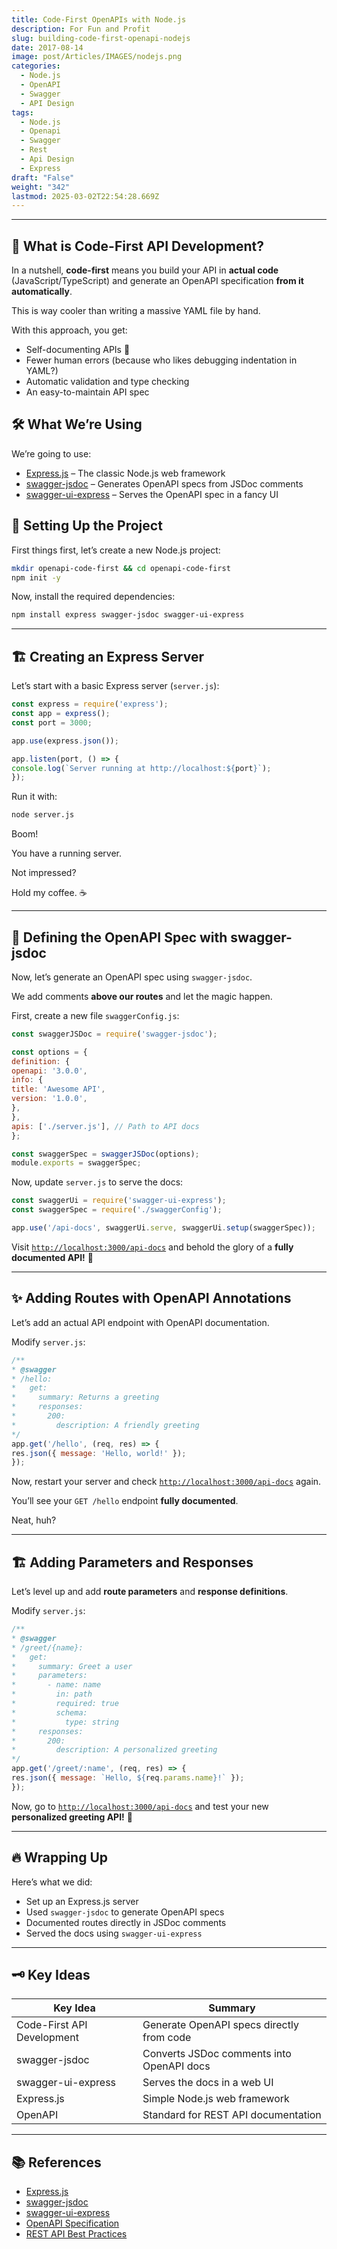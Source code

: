 ```yaml
---
title: Code-First OpenAPIs with Node.js
description: For Fun and Profit
slug: building-code-first-openapi-nodejs
date: 2017-08-14
image: post/Articles/IMAGES/nodejs.png
categories:
  - Node.js
  - OpenAPI
  - Swagger
  - API Design
tags:
  - Node.js
  - Openapi
  - Swagger
  - Rest
  - Api Design
  - Express
draft: "False"
weight: "342"
lastmod: 2025-03-02T22:54:28.669Z
---
```

***

## 🎯 What is Code-First API Development?

In a nutshell, **code-first** means you build your API in **actual code** (JavaScript/TypeScript) and generate an OpenAPI specification **from it automatically**.

This is way cooler than writing a massive YAML file by hand.

With this approach, you get:

* Self-documenting APIs 📖
* Fewer human errors (because who likes debugging indentation in YAML?)
* Automatic validation and type checking
* An easy-to-maintain API spec

## 🛠️ What We’re Using

We’re going to use:

* [Express.js](https://expressjs.com/) – The classic Node.js web framework
* [swagger-jsdoc](https://www.npmjs.com/package/swagger-jsdoc) – Generates OpenAPI specs from JSDoc comments
* [swagger-ui-express](https://www.npmjs.com/package/swagger-ui-express) – Serves the OpenAPI spec in a fancy UI

## 🚀 Setting Up the Project

First things first, let’s create a new Node.js project:

```sh
mkdir openapi-code-first && cd openapi-code-first
npm init -y
```

Now, install the required dependencies:

```sh
npm install express swagger-jsdoc swagger-ui-express
```

***

## 🏗️ Creating an Express Server

Let’s start with a basic Express server (`server.js`):

```js
const express = require('express');
const app = express();
const port = 3000;

app.use(express.json());

app.listen(port, () => {
console.log(`Server running at http://localhost:${port}`);
});
```

Run it with:

```sh
node server.js
```

Boom!

You have a running server.

Not impressed?

Hold my coffee. ☕

***

## 📜 Defining the OpenAPI Spec with swagger-jsdoc

Now, let’s generate an OpenAPI spec using `swagger-jsdoc`.

We add comments **above our routes** and let the magic happen.

First, create a new file `swaggerConfig.js`:

```js
const swaggerJSDoc = require('swagger-jsdoc');

const options = {
definition: {
openapi: '3.0.0',
info: {
title: 'Awesome API',
version: '1.0.0',
},
},
apis: ['./server.js'], // Path to API docs
};

const swaggerSpec = swaggerJSDoc(options);
module.exports = swaggerSpec;
```

Now, update `server.js` to serve the docs:

```js
const swaggerUi = require('swagger-ui-express');
const swaggerSpec = require('./swaggerConfig');

app.use('/api-docs', swaggerUi.serve, swaggerUi.setup(swaggerSpec));
```

Visit [`http://localhost:3000/api-docs`](http://localhost:3000/api-docs) and behold the glory of a **fully documented API!** 🎉

***

## ✨ Adding Routes with OpenAPI Annotations

Let’s add an actual API endpoint with OpenAPI documentation.

Modify `server.js`:

```js
/**
* @swagger
* /hello:
*   get:
*     summary: Returns a greeting
*     responses:
*       200:
*         description: A friendly greeting
*/
app.get('/hello', (req, res) => {
res.json({ message: 'Hello, world!' });
});
```

Now, restart your server and check [`http://localhost:3000/api-docs`](http://localhost:3000/api-docs) again.

You’ll see your `GET /hello` endpoint **fully documented**.

Neat, huh?

***

## 🏗️ Adding Parameters and Responses

Let’s level up and add **route parameters** and **response definitions**.

Modify `server.js`:

```js
/**
* @swagger
* /greet/{name}:
*   get:
*     summary: Greet a user
*     parameters:
*       - name: name
*         in: path
*         required: true
*         schema:
*           type: string
*     responses:
*       200:
*         description: A personalized greeting
*/
app.get('/greet/:name', (req, res) => {
res.json({ message: `Hello, ${req.params.name}!` });
});
```

Now, go to [`http://localhost:3000/api-docs`](http://localhost:3000/api-docs) and test your new **personalized greeting API!** 🎉

***

## 🔥 Wrapping Up

Here’s what we did:

* Set up an Express.js server
* Used `swagger-jsdoc` to generate OpenAPI specs
* Documented routes directly in JSDoc comments
* Served the docs using `swagger-ui-express`

***

## 🗝️ Key Ideas

| Key Idea                   | Summary                                   |
| -------------------------- | ----------------------------------------- |
| Code-First API Development | Generate OpenAPI specs directly from code |
| swagger-jsdoc              | Converts JSDoc comments into OpenAPI docs |
| swagger-ui-express         | Serves the docs in a web UI               |
| Express.js                 | Simple Node.js web framework              |
| OpenAPI                    | Standard for REST API documentation       |

***

## 📚 References

* [Express.js](https://expressjs.com/)
* [swagger-jsdoc](https://www.npmjs.com/package/swagger-jsdoc)
* [swagger-ui-express](https://www.npmjs.com/package/swagger-ui-express)
* [OpenAPI Specification](https://swagger.io/specification/)
* [REST API Best Practices](https://restfulapi.net/)
